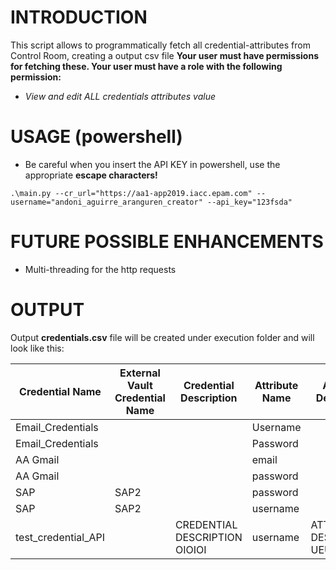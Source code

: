 # INTRODUCTION
This script allows to programmatically fetch all credential-attributes from Control Room, creating a output csv file
**Your user must have permissions for fetching these. Your user must have a role with the following permission:**

* _View and edit ALL credentials attributes value_

# USAGE (powershell)
* Be careful when you insert the API KEY in powershell, use the appropriate **escape characters!**
```
.\main.py --cr_url="https://aa1-app2019.iacc.epam.com" --username="andoni_aguirre_aranguren_creator" --api_key="123fsda"

```

# FUTURE POSSIBLE ENHANCEMENTS
* Multi-threading for the http requests

# OUTPUT

Output **credentials.csv** file will be created under execution folder and will look like this:

|Credential Name                    |External Vault Credential Name|Credential Description                                                                                     |Attribute Name  |Attribute Description         |Attribute User Provided| Attribute Value               |Masked Attribute|Attribute Password Flag|
|-----------------------------------|------------------------------|-----------------------------------------------------------------------------------------------------------|----------------|------------------------------|-----------------------|-------------------------------|----------------|-----------------------|
|Email_Credentials                  |                              |                                                                                                           |Username        |                              |False                  | oeoe@gmail.com                |False           |False                  |
|Email_Credentials                  |                              |                                                                                                           |Password        |                              |False                  | 1234                          |True            |False                  |
|AA Gmail                           |                              |                                                                                                           |email           |                              |False                  | automation.anywhere@gmail.com |False           |False                  |
|AA Gmail                           |                              |                                                                                                           |password        |                              |False                  | 43214213                      |False           |False                  |
|SAP                                |SAP2                          |                                                                                                           |password        |                              |True                   |                               |False           |False                  |
|SAP                                |SAP2                          |                                                                                                           |username        |                              |True                   |                               |False           |False                  |
|test_credential_API                |                              |CREDENTIAL DESCRIPTION OIOIOI                                                                              |username        |ATTRIBUTE DESCRIPTION UEUEUEUE|False                  | ASDFFDSAFSD@GMAIL.COM         |False           |False                  |
